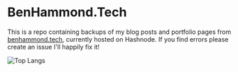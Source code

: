 # BenHammond.Tech

This is a repo containing backups of my blog posts and portfolio pages from [benhammond.tech](https://blog.benhammond.tech), currently hosted on Hashnode. If you find errors please create an issue I'll happily fix it!

![Top Langs](https://github-readme-stats.vercel.app/api/top-langs/?username=benhammondmusic)
